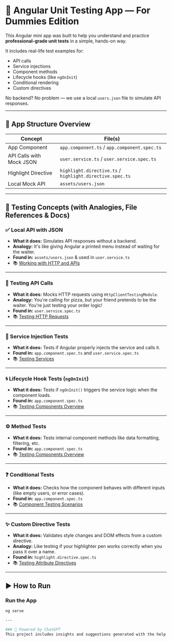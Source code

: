 # 🧪 Angular Unit Testing App — For Dummies Edition

This Angular mini app was built to help you understand and practice **professional-grade unit tests** in a simple, hands-on way.

It includes real-life test examples for:

- API calls
- Service injections
- Component methods
- Lifecycle hooks (like `ngOnInit`)
- Conditional rendering
- Custom directives

No backend? No problem — we use a local `users.json` file to simulate API responses.

---

## 📂 App Structure Overview

| Concept                          | File(s)                                                  |
|----------------------------------|-----------------------------------------------------------|
| App Component                    | `app.component.ts` / `app.component.spec.ts`              |
| API Calls with Mock JSON         | `user.service.ts` / `user.service.spec.ts`                |
| Highlight Directive              | `highlight.directive.ts` / `highlight.directive.spec.ts` |
| Local Mock API                   | `assets/users.json`                                       |

---

## 📘 Testing Concepts (with Analogies, File References & Docs)

### ✅ Local API with JSON

- **What it does:** Simulates API responses without a backend.
- **Analogy:** It's like giving Angular a printed menu instead of waiting for the waiter.
- **Found in:** `assets/users.json` & used in `user.service.ts`
- 📚 [Working with HTTP and APIs](https://angular.io/guide/http)

---

### 🧪 Testing API Calls

- **What it does:** Mocks HTTP requests using `HttpClientTestingModule`.
- **Analogy:** You're calling for pizza, but your friend pretends to be the waiter. You're just testing your order logic!
- **Found in:** `user.service.spec.ts`
- 📚 [Testing HTTP Requests](https://angular.io/guide/http#testing-http-requests)

---

### 🧠 Service Injection Tests

- **What it does:** Tests if Angular properly injects the service and calls it.
- **Found in:** `app.component.spec.ts` and `user.service.spec.ts`
- 📚 [Testing Services](https://angular.io/guide/testing-services)

---

### 🌀 Lifecycle Hook Tests (`ngOnInit`)

- **What it does:** Tests if `ngOnInit()` triggers the service logic when the component loads.
- **Found in:** `app.component.spec.ts`
- 📚 [Testing Components Overview](https://angular.io/guide/testing-components-overview)

---

### ⚙️ Method Tests

- **What it does:** Tests internal component methods like data formatting, filtering, etc.
- **Found in:** `app.component.spec.ts`
- 📚 [Testing Components Overview](https://angular.io/guide/testing-components-overview)

---

### ❓ Conditional Tests

- **What it does:** Checks how the component behaves with different inputs (like empty users, or error cases).
- **Found in:** `app.component.spec.ts`
- 📚 [Component Testing Scenarios](https://angular.io/guide/testing-components-overview#component-testing-scenarios)

---

### ✨ Custom Directive Tests

- **What it does:** Validates style changes and DOM effects from a custom directive.
- **Analogy:** Like testing if your highlighter pen works correctly when you pass it over a name.
- **Found in:** `highlight.directive.spec.ts`
- 📚 [Testing Attribute Directives](https://angular.io/guide/testing-components-overview#testing-attribute-directives)

---

## ▶️ How to Run

### Run the App

```bash
ng serve

---

### 🤖 Powered by ChatGPT  
This project includes insights and suggestions generated with the help of [ChatGPT](https://chatgpt.com/c/67f04453-b9d8-8002-86d5-c1d0c3272d45).  